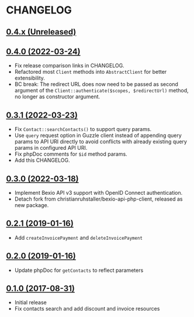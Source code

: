 # CHANGELOG

## [0.4.x (Unreleased)](https://github.com/onlime/bexio-api-client/compare/0.3.1...main)

## [0.4.0 (2022-03-24)](https://github.com/onlime/bexio-api-client/compare/0.3.1...0.4.0)

- Fix release comparison links in CHANGELOG.
- Refactored most `Client` methods into `AbstractClient` for better extensibility.
- BC break: The redirect URL does now need to be passed as second argument of the `Client::authenticate($scopes, $redirectUrl)` method, no longer as constructor argument.

## [0.3.1 (2022-03-23)](https://github.com/onlime/bexio-api-client/compare/0.3.0...0.3.1)

- Fix `Contact::searchContacts()` to support query params.
- Use `query` request option in Guzzle client instead of appending query params to API URI directly to avoid conflicts with already existing query params in configured API URI.
- Fix phpDoc comments for `$id` method params.
- Add this CHANGELOG.

## [0.3.0 (2022-03-18)](https://github.com/onlime/bexio-api-client/compare/0.2.1...0.3.0)

- Implement Bexio API v3 support with OpenID Connect authentication.
- Detach fork from christianruhstaller/bexio-api-php-client, released as new package.

## [0.2.1 (2019-01-16)](https://github.com/onlime/bexio-api-client/compare/0.2.0...0.2.1)

- Add `createInvoicePayment` and `deleteInvoicePayment`

## [0.2.0 (2019-01-16)](https://github.com/onlime/bexio-api-client/compare/0.1.0...0.2.0)

- Update phpDoc for `getContacts` to reflect parameters

## [0.1.0 (2017-08-31)](https://github.com/onlime/bexio-api-client/releases/tag/0.1.0)

- Initial release
- Fix contacts search and add discount and invoice resources
